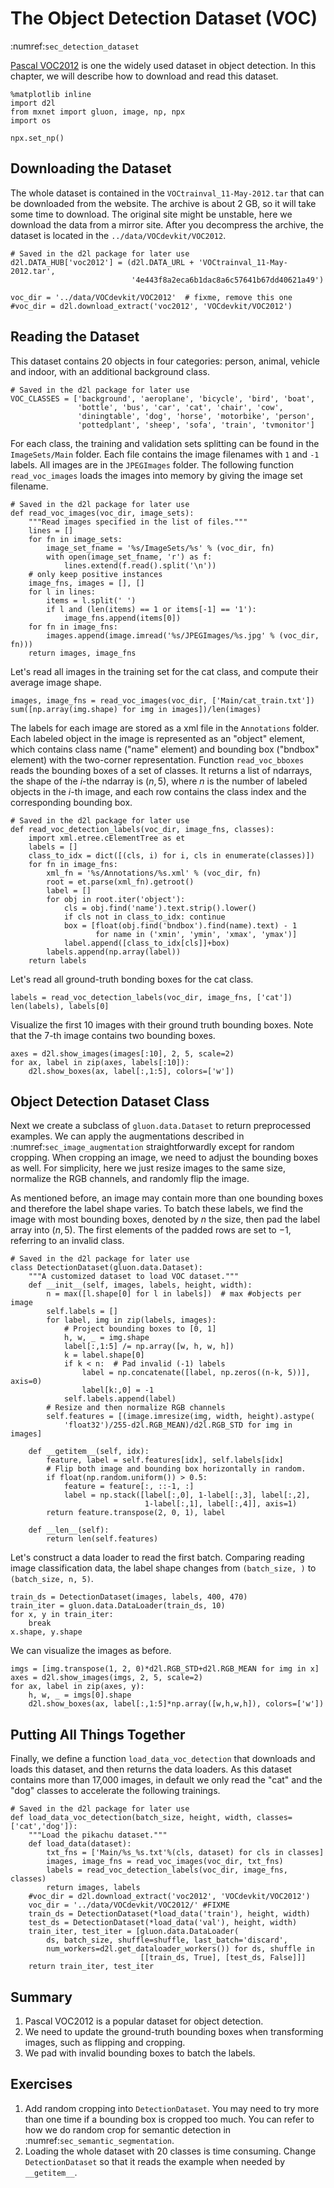 # The Object Detection Dataset (VOC)
:numref:`sec_detection_dataset`

[Pascal VOC2012](http://host.robots.ox.ac.uk/pascal/VOC/voc2012/) is one the widely used dataset in object detection. In this chapter, we will describe how to download and read this dataset.

```{.python .input  n=4}
%matplotlib inline
import d2l
from mxnet import gluon, image, np, npx
import os

npx.set_np()
```

## Downloading the Dataset

The whole dataset is contained in the `VOCtrainval_11-May-2012.tar` that can be downloaded from the website. The archive is about 2 GB, so it will take some time to download. The original site might be unstable, here we download the data from a mirror site.  After you decompress the archive, the dataset is located in the `../data/VOCdevkit/VOC2012`.

```{.python .input  n=5}
# Saved in the d2l package for later use
d2l.DATA_HUB['voc2012'] = (d2l.DATA_URL + 'VOCtrainval_11-May-2012.tar',
                           '4e443f8a2eca6b1dac8a6c57641b67dd40621a49')

voc_dir = '../data/VOCdevkit/VOC2012'  # fixme, remove this one
#voc_dir = d2l.download_extract('voc2012', 'VOCdevkit/VOC2012')
```

## Reading the Dataset

This dataset contains 20 objects in four categories: person, animal, vehicle and indoor, with an additional background class.

```{.python .input  n=6}
# Saved in the d2l package for later use
VOC_CLASSES = ['background', 'aeroplane', 'bicycle', 'bird', 'boat',
               'bottle', 'bus', 'car', 'cat', 'chair', 'cow',
               'diningtable', 'dog', 'horse', 'motorbike', 'person',
               'pottedplant', 'sheep', 'sofa', 'train', 'tvmonitor']
```

For each class, the training and validation sets splitting can be found in the `ImageSets/Main` folder. Each file contains the image filenames with `1` and `-1` labels. All images are in the `JPEGImages` folder. The following function `read_voc_images` loads the images into memory by giving the image set filename.

```{.python .input  n=9}
# Saved in the d2l package for later use
def read_voc_images(voc_dir, image_sets):
    """Read images specified in the list of files."""
    lines = []
    for fn in image_sets:
        image_set_fname = '%s/ImageSets/%s' % (voc_dir, fn)
        with open(image_set_fname, 'r') as f:
            lines.extend(f.read().split('\n'))
    # only keep positive instances
    image_fns, images = [], []
    for l in lines:
        items = l.split(' ')
        if l and (len(items) == 1 or items[-1] == '1'):
            image_fns.append(items[0])
    for fn in image_fns:
        images.append(image.imread('%s/JPEGImages/%s.jpg' % (voc_dir, fn)))
    return images, image_fns
```

Let's read all images in the training set for the cat class, and compute their average image shape.

```{.python .input  n=10}
images, image_fns = read_voc_images(voc_dir, ['Main/cat_train.txt'])
sum([np.array(img.shape) for img in images])/len(images)
```

The labels for each image are stored as a xml file in the `Annotations` folder. Each labeled object in the image is represented as an "object" element, which contains class name ("name" element) and bounding box ("bndbox" element) with the two-corner representation. Function `read_voc_bboxes` reads the bounding boxes of a set of classes. It returns a list of ndarrays, the shape of the $i$-the ndarray is $(n, 5)$, where $n$ is the number of labeled objects in the $i$-th image, and each row contains the class index and the corresponding bounding box.

```{.python .input  n=11}
# Saved in the d2l package for later use
def read_voc_detection_labels(voc_dir, image_fns, classes):
    import xml.etree.cElementTree as et
    labels = []
    class_to_idx = dict([(cls, i) for i, cls in enumerate(classes)])
    for fn in image_fns:
        xml_fn = '%s/Annotations/%s.xml' % (voc_dir, fn)
        root = et.parse(xml_fn).getroot()
        label = []
        for obj in root.iter('object'):
            cls = obj.find('name').text.strip().lower()
            if cls not in class_to_idx: continue
            box = [float(obj.find('bndbox').find(name).text) - 1
                   for name in ('xmin', 'ymin', 'xmax', 'ymax')]
            label.append([class_to_idx[cls]]+box)
        labels.append(np.array(label))
    return labels
```

Let's read all ground-truth bonding boxes for the cat class.

```{.python .input  n=12}
labels = read_voc_detection_labels(voc_dir, image_fns, ['cat'])
len(labels), labels[0]
```

Visualize the first 10 images with their ground truth bounding boxes. Note that the $7$-th image contains two bounding boxes.

```{.python .input  n=13}
axes = d2l.show_images(images[:10], 2, 5, scale=2)
for ax, label in zip(axes, labels[:10]):
    d2l.show_boxes(ax, label[:,1:5], colors=['w'])
```

## Object Detection Dataset Class

Next we create a subclass of `gluon.data.Dataset` to return preprocessed examples. We can apply the augmentations described in :numref:`sec_image_augmentation` straightforwardly except for random cropping. When cropping an image, we need to adjust the bounding boxes as well. For simplicity, here we just resize images to the same size, normalize the RGB channels, and randomly flip the image.


As mentioned before, an image may contain more than one bounding boxes and therefore the label shape varies. To batch these labels, we find the image with most bounding boxes, denoted by $n$ the size, then pad the label array into $(n,5)$. The first elements of the padded rows are set to $-1$, referring to an invalid class.

```{.python .input  n=14}
# Saved in the d2l package for later use
class DetectionDataset(gluon.data.Dataset):
    """A customized dataset to load VOC dataset."""
    def __init__(self, images, labels, height, width):
        n = max([l.shape[0] for l in labels])  # max #objects per image
        self.labels = []
        for label, img in zip(labels, images):
            # Project bounding boxes to [0, 1]
            h, w, _ = img.shape
            label[:,1:5] /= np.array([w, h, w, h])
            k = label.shape[0]
            if k < n:  # Pad invalid (-1) labels
                label = np.concatenate([label, np.zeros((n-k, 5))], axis=0)
                label[k:,0] = -1
            self.labels.append(label)
        # Resize and then normalize RGB channels
        self.features = [(image.imresize(img, width, height).astype(
            'float32')/255-d2l.RGB_MEAN)/d2l.RGB_STD for img in images]

    def __getitem__(self, idx):
        feature, label = self.features[idx], self.labels[idx]
        # Flip both image and bounding box horizontally in random.
        if float(np.random.uniform()) > 0.5:
            feature = feature[:, ::-1, :]
            label = np.stack([label[:,0], 1-label[:,3], label[:,2],
                              1-label[:,1], label[:,4]], axis=1)
        return feature.transpose(2, 0, 1), label

    def __len__(self):
        return len(self.features)
```

Let's construct a data loader to read the first batch. Comparing reading image classification data, the label shape changes from `(batch_size, )` to `(batch_size, n, 5)`.

```{.python .input  n=15}
train_ds = DetectionDataset(images, labels, 400, 470)
train_iter = gluon.data.DataLoader(train_ds, 10)
for x, y in train_iter:
    break
x.shape, y.shape
```

We can visualize the images as before.

```{.python .input  n=20}
imgs = [img.transpose(1, 2, 0)*d2l.RGB_STD+d2l.RGB_MEAN for img in x]
axes = d2l.show_images(imgs, 2, 5, scale=2)
for ax, label in zip(axes, y):
    h, w, _ = imgs[0].shape
    d2l.show_boxes(ax, label[:,1:5]*np.array([w,h,w,h]), colors=['w'])
```

## Putting All Things Together

Finally, we define a function `load_data_voc_detection` that downloads and loads this dataset, and then returns the data loaders. As this dataset contains more than 17,000 images, in default we only read the "cat" and the "dog" classes to accelerate the following trainings.

```{.python .input  n=25}
# Saved in the d2l package for later use
def load_data_voc_detection(batch_size, height, width, classes=['cat','dog']):
    """Load the pikachu dataset."""
    def load_data(dataset):
        txt_fns = ['Main/%s_%s.txt'%(cls, dataset) for cls in classes]
        images, image_fns = read_voc_images(voc_dir, txt_fns)
        labels = read_voc_detection_labels(voc_dir, image_fns, classes)
        return images, labels
    #voc_dir = d2l.download_extract('voc2012', 'VOCdevkit/VOC2012') 
    voc_dir = '../data/VOCdevkit/VOC2012/' #FIXME
    train_ds = DetectionDataset(*load_data('train'), height, width)
    test_ds = DetectionDataset(*load_data('val'), height, width)
    train_iter, test_iter = [gluon.data.DataLoader(
        ds, batch_size, shuffle=shuffle, last_batch='discard',
        num_workers=d2l.get_dataloader_workers()) for ds, shuffle in
                             [[train_ds, True], [test_ds, False]]]
    return train_iter, test_iter
```

## Summary

1. Pascal VOC2012 is a popular dataset for object detection.
1. We need to update the ground-truth bounding boxes when transforming images, such as flipping and cropping.
1. We pad with invalid bounding boxes to batch the labels.


## Exercises

1. Add random cropping into `DetectionDataset`. You may need to try more than one time if a bounding box is cropped too much. You can refer to how we do random crop for semantic detection in :numref:`sec_semantic_segmentation`. 
1. Loading the whole dataset with 20 classes is time consuming. Change `DetectionDataset` so that it reads the example when needed by `__getitem__`.

